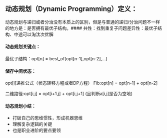 ## 动态规划（Dynamic Programming）定义：
动态规划与递归或者分治没有本质上的区别，但是与普通的递归/分治问题不一样的地方是：是否拥有最优子结构。#### 共性：找到重复子问题差异性：最优子结构、中途可以淘汰次优解
#### 动态规划关键点：
最优子结构：opt[n] = best_of(opt[n-1],opt[n-2],...)
#### 储存中间状态：
opt[i]递推公式（状态转移方程或者DP方程）
Fib:opt[n] = opt[n-1] + opt[n-2]

二维路径:opt[i,j] = opt[i+1,j] + opt[i,j+1] (且判断a[i,j]是否为空地)
#### 动态规划小结：
* 打破自己的思维惯性，形成机器思维
* 理解复杂逻辑的关键
* 也是职业进阶的要点要领